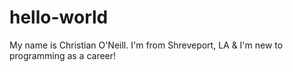 # hello-world
My name is Christian O'Neill.
I'm from Shreveport, LA & I'm new to programming as a career!
